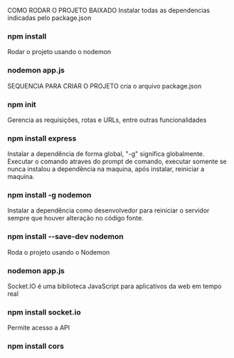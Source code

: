 COMO RODAR O PROJETO BAIXADO
Instalar todas as dependencias indicadas pelo package.json
### npm install

Rodar o projeto usando o nodemon
### nodemon app.js

SEQUENCIA PARA CRIAR O PROJETO
cria o arquivo package.json
### npm init

Gerencia as requisições, rotas e URLs, entre outras funcionalidades
### npm install express

Instalar a dependência de forma global, "-g" significa globalmente. Executar o comando atraves do prompt de comando, executar somente se nunca instalou a dependência na maquina, após instalar, reiniciar a maquina.
### npm install -g nodemon

Instalar a dependência como desenvolvedor para reiniciar o servidor sempre que houver alteração no código fonte.
### npm install --save-dev nodemon

Roda o projeto usando o Nodemon
### nodemon app.js

Socket.IO é uma biblioteca JavaScript para aplicativos da web em tempo real
### npm install socket.io

Permite acesso a API
### npm install cors
